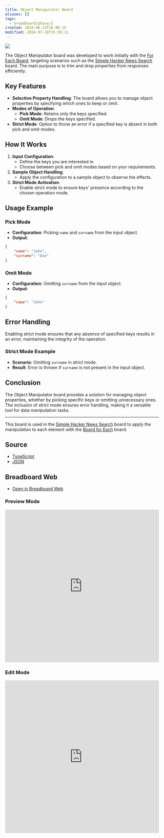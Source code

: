 ```yaml
---
title: Object Manipulator Board
aliases: []
tags:
  - breadboard/phase/2
created: 2024-06-13T16:06:15
modified: 2024-07-10T15:36:11
---
```


![](https://youtu.be/VLwT21SHV_c)

The Object Manipulator board was developed to work initially with the [For Each Board](projects/Breadboard/Phase%202/Board%20for%20Each.md), targeting scenarios such as the [Simple Hacker News Search](projects/Breadboard/Phase%202/Hacker%20News/simplified/Simple%20Hacker%20News%20Search.md) board. The main purpose is to trim and drop properties from responses efficiently.

## Key Features

- **Selective Property Handling**: The board allows you to manage object properties by specifying which ones to keep or omit.
- **Modes of Operation**:
	- **Pick Mode**: Retains only the keys specified.
	- **Omit Mode**: Drops the keys specified.
- **Strict Mode**: Option to throw an error if a specified key is absent in both pick and omit modes.

## How It Works

1. **Input Configuration**:
	- Define the keys you are interested in.
	- Choose between pick and omit modes based on your requirements.
1. **Sample Object Handling**:
	- Apply the configuration to a sample object to observe the effects.
2. **Strict Mode Activation**:
	- Enable strict mode to ensure keys' presence according to the chosen operation mode.

## Usage Example

### Pick Mode

- **Configuration**: Picking `name` and `surname` from the input object.
- **Output**:

```json
{
	"name": "John",
	"surname": "Doe"
}
```

### Omit Mode

- **Configuration**: Omitting `surname` from the input object.
- **Output**:

```json
{
	"name": "John"
}
```

## Error Handling

Enabling strict mode ensures that any absence of specified keys results in an error, maintaining the integrity of the operation.

### Strict Mode Example

- **Scenario**: Omitting `surname` in strict mode.
- **Result**: Error is thrown if `surname` is not present in the input object.

## Conclusion

The Object Manipulator board provides a solution for managing object properties, whether by picking specific keys or omitting unnecessary ones. The inclusion of strict mode ensures error handling, making it a versatile tool for data manipulation tasks.

---

This board is used in the [Simple Hacker News Search](projects/Breadboard/Phase%202/Hacker%20News/simplified/Simple%20Hacker%20News%20Search.md) board to apply the manipulation to each element with the [Board for Each](projects/Breadboard/Phase%202/Board%20for%20Each.md) board.

## Source

- [TypeScript](https://github.com/breadboard-ai/breadboard/blob/main/packages/example-boards/src/boards/playground/object-manipulator.ts)
- [JSON](https://github.com/breadboard-ai/breadboard/blob/main/packages/visual-editor/public/example-boards/object-manipulator.json)

## Breadboard Web

- [Open in Breadboard Web](https://breadboard-ai.web.app/?board=https://raw.githubusercontent.com/breadboard-ai/breadboard/main/packages/visual-editor/public/example-boards/playground/object-manipulator.json)

### Preview Mode

<iframe src="https://breadboard-ai.web.app/?board=https://raw.githubusercontent.com/breadboard-ai/breadboard/main/packages/visual-editor/public/example-boards/playground/object-manipulator.json&embed" style="width: 100%; height: 500px; border: 0;"></iframe>

### Edit Mode

<iframe src="https://breadboard-ai.web.app/?board=https://raw.githubusercontent.com/breadboard-ai/breadboard/main/packages/visual-editor/public/example-boards/playground/object-manipulator.json" style="width: 100%; height: 500px; border: 0;"></iframe>
